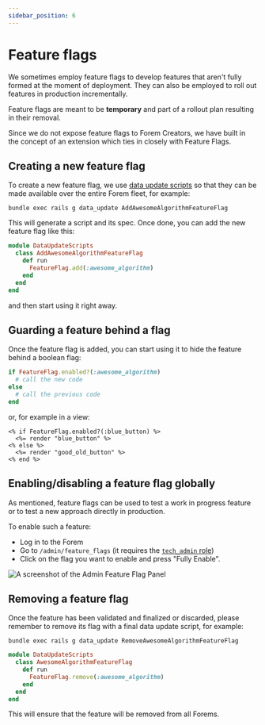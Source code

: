 ```yaml
---
sidebar_position: 6
---
```


# Feature flags

We sometimes employ feature flags to develop features that aren't fully formed
at the moment of deployment. They can also be employed to roll out features in
production incrementally.

Feature flags are meant to be **temporary** and part of a rollout plan resulting in
their removal.

Since we do not expose feature flags to Forem Creators, we have built in the concept of an extension which ties in closely with Feature Flags.
## Creating a new feature flag

To create a new feature flag, we use
[data update scripts](../backend/data-update-scripts) so that they can be made
available over the entire Forem fleet, for example:

```shell
bundle exec rails g data_update AddAwesomeAlgorithmFeatureFlag
```

This will generate a script and its spec. Once done, you can add the new feature
flag like this:

```ruby
module DataUpdateScripts
  class AddAwesomeAlgorithmFeatureFlag
    def run
      FeatureFlag.add(:awesome_algorithm)
    end
  end
end
```

and then start using it right away.

## Guarding a feature behind a flag

Once the feature flag is added, you can start using it to hide the feature
behind a boolean flag:

```ruby
if FeatureFlag.enabled?(:awesome_algorithm)
  # call the new code
else
  # call the previous code
end
```

or, for example in a view:

```erb
<% if FeatureFlag.enabled?(:blue_button) %>
  <%= render "blue_button" %>
<% else %>
  <%= render "good_old_button" %>
<% end %>
```

## Enabling/disabling a feature flag globally

As mentioned, feature flags can be used to test a work in progress feature or to
test a new approach directly in production.

To enable such a feature:

- Log in to the Forem
- Go to `/admin/feature_flags` (it requires the
  [`tech_admin` role](../backend/roles))
- Click on the flag you want to enable and press "Fully Enable".

![A screenshot of the Admin Feature Flag Panel](/img/docs/admin_feature_flags.png)

## Removing a feature flag

Once the feature has been validated and finalized or discarded, please remember
to remove its flag with a final data update script, for example:

```shell
bundle exec rails g data_update RemoveAwesomeAlgorithmFeatureFlag
```

```ruby
module DataUpdateScripts
  class AwesomeAlgorithmFeatureFlag
    def run
      FeatureFlag.remove(:awesome_algorithm)
    end
  end
end
```

This will ensure that the feature will be removed from all Forems.
